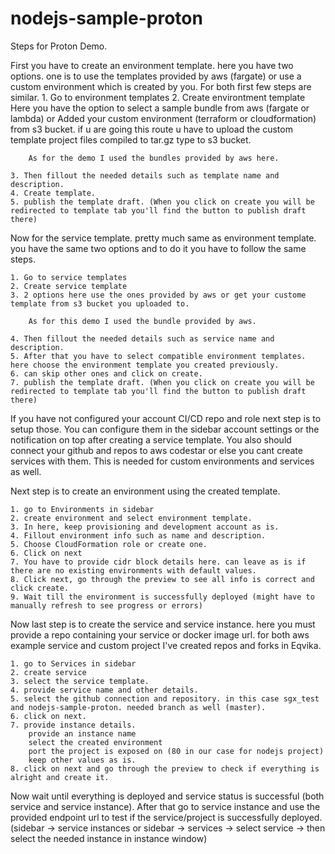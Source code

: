 # nodejs-sample-proton

Steps for Proton Demo.

First you have to create an environment template. here you have two options. one is to use the templates provided by aws (fargate) or use a custom environment which is created by you.
For both first few steps are similar.
	1. Go to environment templates 
	2. Create environtment template
		Here you have the option to select a sample bundle from aws (fargate or lambda)
		or 
		Added your custom environment (terraform or cloudformation) from s3 bucket. if u are going this route u have to upload the custom template project files compiled to tar.gz type to s3 bucket.
	
		As for the demo I used the bundles provided by aws here.

	3. Then fillout the needed details such as template name and description.
	4. Create template.
	5. publish the template draft. (When you click on create you will be redirected to template tab you'll find the button to publish draft there)

Now for the service template. pretty much same as environment template. you have the same two options and to do it you have to follow the same steps.

	1. Go to service templates
	2. Create service template
	3. 2 options here use the ones provided by aws or get your custome template from s3 bucket you uploaded to.
	
		As for this demo I used the bundle provided by aws.
	
	4. Then fillout the needed details such as service name and description.
	5. After that you have to select compatible environment templates. here choose the environment template you created previously.
	6. can skip other ones and click on create.
	7. publish the template draft. (When you click on create you will be redirected to template tab you'll find the button to publish draft there)

If you have not configured your account CI/CD repo and role next step is to setup those. You can configure them in the sidebar account settings or the notification on top after creating a service template.
You also should connect your github and repos to aws codestar or else you cant create services with them. This is needed for custom environments and services as well.

Next step is to create an environment using the created template.
	
	1. go to Environments in sidebar
	2. create environment and select environment template.
	3. In here, keep provisioning and development account as is.
	4. Fillout environment info such as name and description.
	5. Choose CloudFormation role or create one.
	6. Click on next
	7. You have to provide cidr block details here. can leave as is if there are no existing environments with default values.
	8. Click next, go through the preview to see all info is correct and click create.
	9. Wait till the environment is successfully deployed (might have to manually refresh to see progress or errors)

Now last step is to create the service and service instance. here you must provide a repo containing your service or docker image url. for both aws example service and custom project I've created repos and forks in Eqvika.

	1. go to Services in sidebar
	2. create service
	3. select the service template.
	4. provide service name and other details.
	5. select the github connection and repository. in this case sgx_test and nodejs-sample-proton. needed branch as well (master).
	6. click on next.
	7. provide instance details.
		provide an instance name
		select the created environment
		port the project is exposed on (80 in our case for nodejs project)
		keep other values as is.
	8. click on next and go through the preview to check if everything is alright and create it.

Now wait until everything is deployed and service status is successful (both service and service instance).
After that go to service instance and use the provided endpoint url to test if the service/project is successfully deployed.
(sidebar -> service instances or sidebar -> services -> select service -> then select the needed instance in instance window)
	
